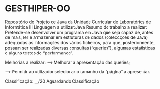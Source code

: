 # GESTHIPER-OO
Repositório do Projeto de Java da Unidade Curricular de Laboratórios de Informática III
Linguagem a utilizar:Java
Resumo do trabalho a realizar:
Pretende-se desenvolver um programa em Java que seja capaz de, antes de mais, ler
e armazenar em estruturas de dados (coleccções de Java) adequadas as informações
dos vários ficheiros, para que, posteriormente, possam ser realizadas diversas
consultas (“queries”), algumas estatísticas e alguns testes de “performance”.

Melhorias a realizar:
--> Melhorar a apresentação das queries;

--> Permitir ao utilizador selecionar o tamanho da "página" a apresentar.


Classificação: __/20 Aguardando Classificação
